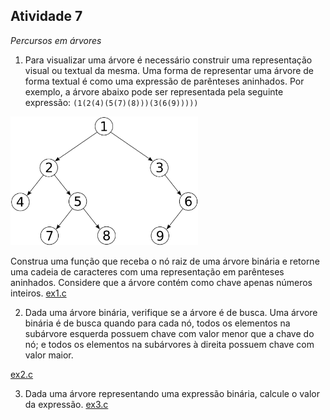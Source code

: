 ## Atividade 7

*Percursos em árvores*

1. Para visualizar uma árvore é necessário construir uma representação visual ou textual da mesma. Uma forma de representar uma árvore de forma textual é como uma expressão de parênteses aninhados. Por exemplo, a árvore abaixo pode ser representada pela seguinte expressão: `(1(2(4)(5(7)(8)))(3(6(9)))))`

  <img src="./arvore_ex.png" width="300px"/>


  Construa uma função que receba o nó raiz de uma árvore binária e retorne uma cadeia de caracteres com uma representação em parênteses aninhados. Considere que a árvore contém como chave apenas números inteiros.
[ex1.c](./ed1_tree/ex1.c)

2. Dada uma árvore binária, verifique se a árvore é de busca. Uma árvore binária é de busca quando para cada nó, todos os elementos na subárvore esquerda possuem chave com valor menor que a chave do nó; e todos os elementos na subárvores à direita possuem chave com valor maior.


[ex2.c](./ed1_tree/ex2.c)


3. Dada uma árvore representando uma expressão binária, calcule o valor da expressão.
[ex3.c](./ed1_tree/ex3.c)
